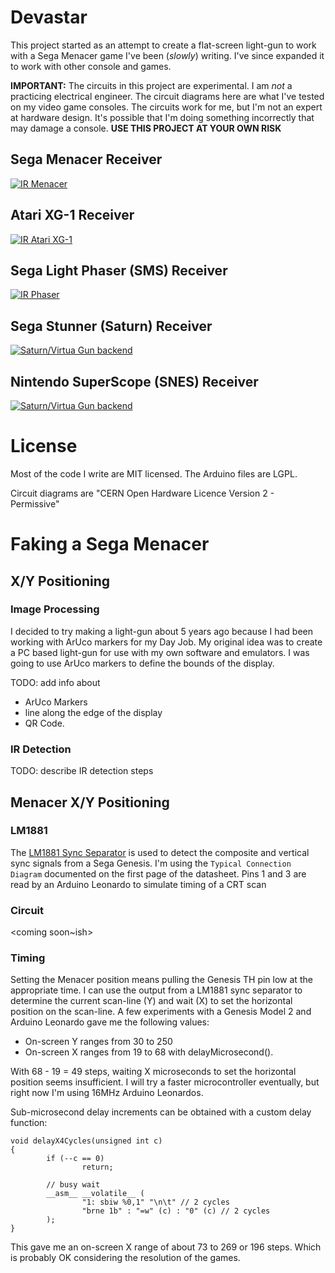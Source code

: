 # Devastar
This project started as an attempt to create a flat-screen light-gun to work with a Sega Menacer game
I've been (*slowly*) writing.  I've since expanded it to work with other console and games.

**IMPORTANT:**  The circuits in this project are experimental.
I am *not* a practicing electrical engineer. The circuit diagrams here are what 
I've tested on my video game consoles.  The circuits work for me, but I'm not 
an expert at hardware design.  It's possible that I'm doing something incorrectly 
that may damage a console.  **USE THIS PROJECT AT YOUR OWN RISK**



## Sega Menacer Receiver
[![IR Menacer](https://img.youtube.com/vi/hTlZYFlo4qI/0.jpg)](https://www.youtube.com/watch?v=hTlZYFlo4qI)
## Atari XG-1 Receiver
[![IR Atari XG-1](https://img.youtube.com/vi/NhuL7JiWjTw/0.jpg)](https://www.youtube.com/watch?v=NhuL7JiWjTw)
## Sega Light Phaser (SMS) Receiver
[![IR Phaser](https://img.youtube.com/vi/S2LcZB0aXFM/0.jpg)](https://www.youtube.com/watch?v=S2LcZB0aXFM)
## Sega Stunner (Saturn)  Receiver
[![Saturn/Virtua Gun backend](https://img.youtube.com/vi/H4ljcguIE-E/0.jpg)](https://www.youtube.com/watch?v=H4ljcguIE-E)
## Nintendo SuperScope (SNES) Receiver
[![Saturn/Virtua Gun backend](https://img.youtube.com/vi/g_7rVOUvzBE/0.jpg)](https://www.youtube.com/watch?v=g_7rVOUvzBE)


# License 
Most of the code I write are MIT licensed.  The Arduino files are LGPL.

Circuit diagrams are "CERN Open Hardware Licence Version 2 - Permissive"


# Faking a Sega Menacer


## X/Y Positioning
### Image Processing
I decided to try making a light-gun about 5 years ago because I had been 
working with ArUco markers for my Day Job.  My original idea was to create 
a PC based light-gun for use with my own software and emulators.  I was 
going to use ArUco markers to define the bounds of the display.

TODO: add info about
* ArUco Markers
* line along the edge of the display
* QR Code.  

### IR Detection
TODO: describe IR detection steps


## Menacer X/Y Positioning

### LM1881
The [LM1881 Sync Separator](https://www.ti.com/lit/ds/symlink/lm1881.pdf?ts=1666436908604) is used to 
detect the composite and vertical sync signals from a Sega Genesis.   I'm using the 
`Typical Connection Diagram` documented on the first page of the datasheet.  Pins 1 and 
3 are read by an Arduino Leonardo to simulate timing of a CRT scan

### Circuit
<coming soon~ish> 


### Timing
Setting the Menacer position means pulling the Genesis TH pin low at the appropriate time.  I can use
the output from a LM1881 sync separator to determine the current scan-line (Y) and wait (X) to
set the horizontal position on the scan-line.   A few experiments with a Genesis 
Model 2 and Arduino Leonardo gave me the following values:

* On-screen Y ranges from 30 to 250
* On-screen X ranges from 19 to 68 with delayMicrosecond().

With 68 - 19 = 49 steps, waiting X microseconds to set the horizontal position
seems insufficient.  I will try a faster microcontroller eventually, but right now I'm using
16MHz Arduino Leonardos.  

Sub-microsecond delay increments can be obtained with a custom delay function:
~~~
void delayX4Cycles(unsigned int c)
{
        if (--c == 0)
                return;

        // busy wait
        __asm__ __volatile__ (
                "1: sbiw %0,1" "\n\t" // 2 cycles
                "brne 1b" : "=w" (c) : "0" (c) // 2 cycles
        );
}
~~~

This gave me an on-screen X range of about 73 to 269 or 196 steps.  Which
is probably OK considering the resolution of the games. 




